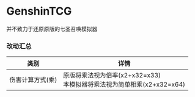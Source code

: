 # GenshinTCG
并不致力于还原原版的七圣召唤模拟器

### 改动汇总
|类别|详情|
|---|---|
|伤害计算方式(乘)|原版将乘法视为倍率(x2+x32=x33)<br/>本模拟器将乘法视为简单相乘(x2+x32=x64)|
